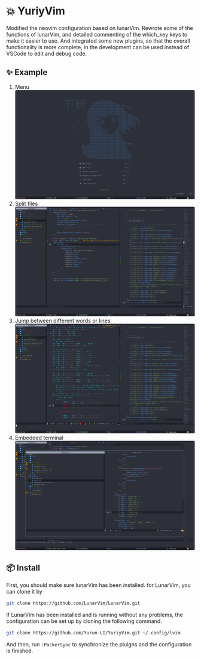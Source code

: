 # 💥 YuriyVim
Modified the neovim configuration based on lunarVim. Rewrote some of the functions of lunarVim, and detailed commenting of the which_key keys to make it easier to use. And integrated some new plugins, so that the overall functionality is more complete, in the development can be used instead of VSCode to edit and debug code.

## ✨ Example
1. Menu
![menu](./imgs/menu.jpg)
2. Split files
![split](./imgs/split.jpg)
3. Jump between different words or lines
![jump](./imgs/jump.jpg)
4. Embedded terminal
![term](./imgs/term.jpg)

## 📦 Install
First, you should make sure lunarVim has been installed.
for LunarVim, you can clone it by 
```bash
git clone https://github.com/LunarVim/LunarVim.git
```
If LunarVim has been installed and is running without any problems, the configuration can be set up by cloning the following command.
```bash
git clone https://github.com/Yurun-LI/YuriyVim.git ~/.config/lvim
```
And then, run `:PackerSync` to synchronize the pluigns and the configuration is finished.

